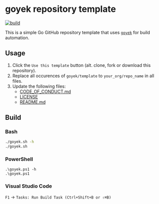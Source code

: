 # goyek repository template

[![build](https://github.com/goyek/template/actions/workflows/build.yml/badge.svg)](https://github.com/goyek/template/actions/workflows/build.yml)

This is a simple Go GitHub repository template that uses [`goyek`](https://github.com/goyek/goyek) for build automation.

## Usage

1. Click the `Use this template` button (alt. clone, fork or download this repository).
1. Replace all occurences of `goyek/template` to `your_org/repo_name` in all files.
1. Update the following files:
   - [CODE_OF_CONDUCT.md](CODE_OF_CONDUCT.md)
   - [LICENSE](LICENSE)
   - [README.md](README.md)

## Build

### Bash

```sh
./goyek.sh -h
./goyek.sh
```

### PowerShell

```pwsh
.\goyek.ps1 -h
.\goyek.ps1
```

### Visual Studio Code

`F1` → `Tasks: Run Build Task (Ctrl+Shift+B or ⇧⌘B)`

